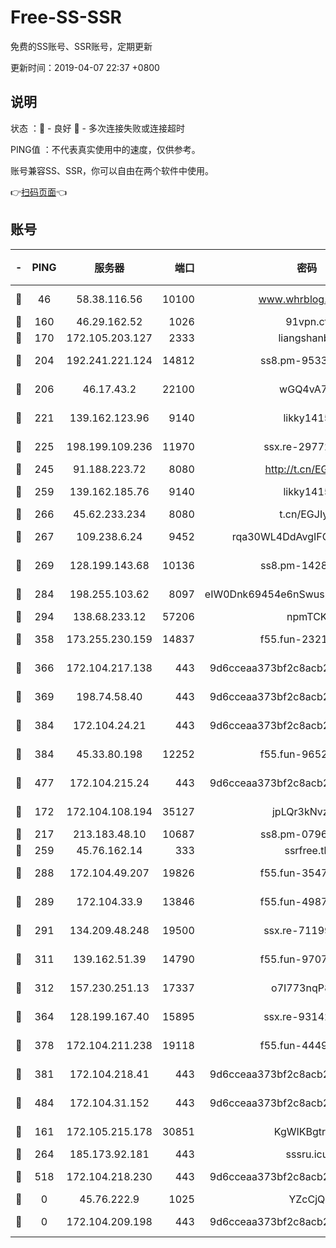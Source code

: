 # Free-SS-SSR

免费的SS账号、SSR账号，定期更新

更新时间：2019-04-07 22:37 +0800

## 说明

状态     ：🙂 - 良好 🙁 - 多次连接失败或连接超时

PING值   ：不代表真实使用中的速度，仅供参考。

账号兼容SS、SSR，你可以自由在两个软件中使用。

👉[扫码页面](https://liesauer.github.io/Free-SS-SSR/)👈

## 账号

|-|PING|服务器|端口|密码|加密方式|区域|
|:----:|:----:|:-----:|-----:|:----:|:----:|:----:|
|🙂|46|58.38.116.56|10100|www.whrblog.online|aes-256-cfb|CN|
|🙂|160|46.29.162.52|1026|91vpn.cf|rc4-md5|RU|
|🙂|170|172.105.203.127|2333|liangshanbo|chacha20|JP|
|🙂|204|192.241.221.124|14812|ss8.pm-95331690|aes-256-cfb|US|
|🙂|206|46.17.43.2|22100|wGQ4vA7D|aes-256-gcm|RU|
|🙂|221|139.162.123.96|9140|likky1415|aes-256-cfb|JP|
|🙂|225|198.199.109.236|11970|ssx.re-29772885|aes-256-cfb|US|
|🙂|245|91.188.223.72|8080|http://t.cn/EGJIyrl|rc4-md5|RU|
|🙂|259|139.162.185.76|9140|likky1415|aes-256-cfb|DE|
|🙂|266|45.62.233.234|8080|t.cn/EGJIyrl|rc4-md5|CA|
|🙂|267|109.238.6.24|9452|rqa30WL4DdAvgIFG6Fs3znzTa|aes-256-cfb|FR|
|🙂|269|128.199.143.68|10136|ss8.pm-14281446|aes-256-cfb|SG|
|🙂|284|198.255.103.62|8097|eIW0Dnk69454e6nSwuspv9DmS201tQ0D|aes-256-cfb|US|
|🙂|294|138.68.233.12|57206|npmTCK|rc4-md5|US|
|🙂|358|173.255.230.159|14837|f55.fun-23212230|aes-256-cfb|US|
|🙂|366|172.104.217.138|443|9d6cceaa373bf2c8acb22e60b6a58be6|aes-256-cfb|US|
|🙂|369|198.74.58.40|443|9d6cceaa373bf2c8acb22e60b6a58be6|aes-256-cfb|US|
|🙂|384|172.104.24.21|443|9d6cceaa373bf2c8acb22e60b6a58be6|aes-256-cfb|US|
|🙂|384|45.33.80.198|12252|f55.fun-96521268|aes-256-cfb|US|
|🙂|477|172.104.215.24|443|9d6cceaa373bf2c8acb22e60b6a58be6|aes-256-cfb|US|
|🙂|172|172.104.108.194|35127|jpLQr3kNvzJG|aes-256-cfb|JP|
|🙂|217|213.183.48.10|10687|ss8.pm-07968804|rc4-md5|RU|
|🙂|259|45.76.162.14|333|ssrfree.tk|rc4|SG|
|🙂|288|172.104.49.207|19826|f55.fun-35476312|aes-256-cfb|SG|
|🙂|289|172.104.33.9|13846|f55.fun-49871039|aes-256-cfb|SG|
|🙂|291|134.209.48.248|19500|ssx.re-71199859|aes-256-cfb|US|
|🙂|311|139.162.51.39|14790|f55.fun-97070038|aes-256-cfb|SG|
|🙂|312|157.230.251.13|17337|o7I773nqP8ug|aes-256-cfb|SG|
|🙂|364|128.199.167.40|15895|ssx.re-93142240|aes-256-cfb|SG|
|🙂|378|172.104.211.238|19118|f55.fun-44497695|aes-256-cfb|US|
|🙂|381|172.104.218.41|443|9d6cceaa373bf2c8acb22e60b6a58be6|aes-256-cfb|US|
|🙂|484|172.104.31.152|443|9d6cceaa373bf2c8acb22e60b6a58be6|aes-256-cfb|US|
|🙁|161|172.105.215.178|30851|KgWIKBgtrjzT|aes-256-cfb|JP|
|🙁|264|185.173.92.181|443|sssru.icu|rc4-md5|RU|
|🙁|518|172.104.218.230|443|9d6cceaa373bf2c8acb22e60b6a58be6|aes-256-cfb|US|
|🙁|0|45.76.222.9|1025|YZcCjQ|rc4-md5|JP|
|🙁|0|172.104.209.198|443|9d6cceaa373bf2c8acb22e60b6a58be6|aes-256-cfb|US|
